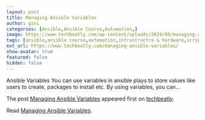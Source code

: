 ```yaml
---
layout: post
title: Managing Ansible Variables
author: gini
categories: [Ansible,Ansible Course,Automation,]
image: https://www.techbeatly.com/wp-content/uploads/2019/08/managing-ansible-variables-1024x576.png
tags: [ansible,ansible course,automation,infrastructre & hardware,scripts,ansible automation,ansible doc,ansible learning,ansible variables,learning ansible,managing variables,variables in ansible,]
ext_url: https://www.techbeatly.com/managing-ansible-variables/
show-avatar: true
featured: false
hidden: false
---
```


<p>Ansible Variables You can use variables in ansible plays to store values like users to create, packages to install etc. By using variables, you can&#46;&#46;&#46;</p>
<p>The post <a href="https://www.techbeatly.com/managing-ansible-variables/" rel="nofollow">Managing Ansible Variables</a> appeared first on <a href="https://www.techbeatly.com" rel="nofollow">techbeatly</a>.</p>

Read [Managing Ansible Variables](https://www.techbeatly.com/managing-ansible-variables/).